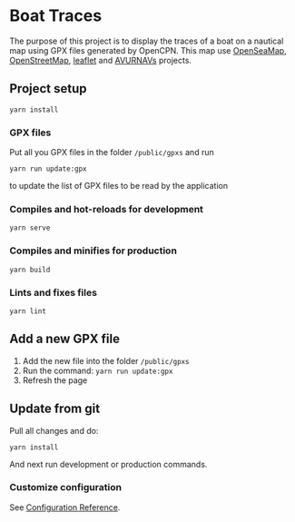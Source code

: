 # Boat Traces

The purpose of this project is to display the traces of a boat on a nautical map using GPX files generated by OpenCPN.
This map use [OpenSeaMap](http://openseamap.org), [OpenStreetMap](http://osm.org/copyright), [leaflet](https://leafletjs.com) and [AVURNAVs](https://github.com/snosan-tools/avurnavs.snosan.fr) projects.

## Project setup
```
yarn install
```

### GPX files

Put all you GPX files in the folder `/public/gpxs` and run 
```
yarn run update:gpx
```

to update the list of GPX files to be read by the application


### Compiles and hot-reloads for development
```
yarn serve
```

### Compiles and minifies for production
```
yarn build
```

### Lints and fixes files
```
yarn lint
```

## Add a new GPX file
1. Add the new file into the folder `/public/gpxs`
2. Run the command: `yarn run update:gpx`
3. Refresh the page

## Update from git
Pull all changes and do:
```
yarn install
```

And next run development or production commands.

### Customize configuration
See [Configuration Reference](https://cli.vuejs.org/config/).

